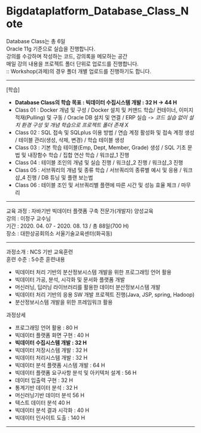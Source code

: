 # Bigdataplatform_Database_Class_Note


Database Class는 총 6일  
Oracle 11g 기준으로 실습을 진행합니다.  
강의를 수강하며 작성하는 코드, 강의록을 메모하는 공간  
매일 강의 내용을 프로젝트 폴더 단위로 업로드를 진행합니다.  
:: Workshop(과제)의 경우 폴더 개별 업로드를 진행하기도 합니다.  

<hr>   

[학습]  

- **Database Class의 학습 목표 : 빅데이터 수집시스템 개발 : 32 H -> 44 H**  
- Class 01 : Docker 개념 및 구성 / Docker 설치 및 커맨드 학습/ 컨테이너, 이미지 적재(Pulling) 및 구동 / Oracle DB 설치 및 연결 / ERP 실습
  -> _코드 실습 없이 설치 환경 구성 및 개념 학습으로 프로젝트 폴더 존재 X_    
- Class 02 : SQL 접속 및 SQLplus 이용 방법 / 연습 계정 활성화 및 접속 계정 생성 / 테이블 관리(생성, 삭제, 변경) / 학습 테이블 생성   
- Class 03 : 기본 학습 테이블(Emp, Dept, Member, Grade) 생성 / SQL 기초 문법 및 내장함수 학습 / 집합 연산 학습 / 워크샵_1 진행    
- Class 04 : 테이블 조인의 개념 및 실습 진행 / 워크샵_2 진행 / 워크샵_3 진행
- Class 05 : 서브쿼리의 개념 및 종류 학습 / 서브쿼리의 종류별 예시 및 응용 / 워크샵_4 진행 / DB 튜닝 및 플랜 보는법    
- Class 06 : 테이블 조인 및 서브쿼리별 플랜에 따른 시간 및 성능 효율 체크 / 마무리 

<hr>

교육 과정 : 자바기반 빅데이터 플랫폼 구축 전문가(개발자) 양성교육    
강의 : 이정구 교수님    
기간 : 2020. 04. 07 - 2020. 08. 13 / 총 88일(700 H)     
장소 : 대한상공회의소 서울기술교육센터(화곡동)    

<hr> 

과정소개 : NCS 기반 교육훈련  
훈련 수준 : 5수준 
훈련내용  
* 빅데이터 처리 기반의 분산정보시스템 개발을 위한 프로그래밍 언어 활용
* 빅데이터 가공, 분석, 시각화 및 문서화 플랫폼 개발 
* 머신러닝, 딥러닝 라이브러리를 활용한 데이터 분산정보시스템 개발    
* 빅데이터 처리 기반의 응용 SW 개발 프로젝트 진행(Java, JSP, spring, Hadoop)    
* 분산정보시스템 개발을 위한 프레임워크 활용 

과정상세 
* 프로그래밍 언어 활용 : 80 H 
* 빅데이터 플랫폼 화면 구현 : 40 H 
* **빅데이터 수집시스템 개발 : 32 H**
* 빅데이터 저장시스템 개발 : 32 H 
* 빅데이터 처리시스템 개발 : 32 H 
* 빅데이터 분석 플랫폼 시스템 개발 : 64 H 
* 빅데이터 플랫폼 요구사항 분석 및 아키텍처 설계 : 56 H
* 데이터 입출력 구현 : 32 H 
* 통계기반 데이터 분석 : 32 H 
* 머신러닝기반 데이터 분석 56 H
* 텍스트 데이터 분석 40 H
* 빅데이터 분석 결과 시각화 : 40 H 
* 빅데이터 인사이트 도출 : 140 H 
  

<hr>
